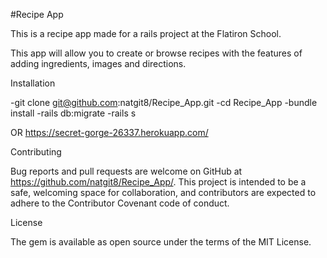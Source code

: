 #Recipe App

This is a recipe app made for a rails project at the Flatiron School.

This app will allow you to create or browse recipes with the features of adding ingredients, images and directions.

Installation

-git clone git@github.com:natgit8/Recipe_App.git
-cd Recipe_App
-bundle install
-rails db:migrate
-rails s

OR 
https://secret-gorge-26337.herokuapp.com/ 

Contributing

Bug reports and pull requests are welcome on GitHub at https://github.com/natgit8/Recipe_App/. This project is intended to be a safe, welcoming space for collaboration, and contributors are expected to adhere to the Contributor Covenant code of conduct.

License

The gem is available as open source under the terms of the MIT License.
